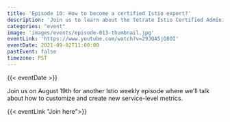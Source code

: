 ```yaml
---
title: 'Episode 10: How to become a certified Istio expert?'
description: 'Join us to learn about the Tetrate Istio Certified Administrator exam. Vijay Nadkarni will share his tips and tricks on how he prepared and passed the TCIA exam.'
categories: "event"
image: 'images/events/episode-013-thumbnail.jpg'
eventLink: 'https://www.youtube.com/watch?v=29JQA5jQ8OI'
eventDate: 2021-09-02T11:00:00
pastEvent: false
timezone: PST
---
```


{{< eventDate >}}

Join us on August 19th for another Istio weekly episode where we'll talk about how to customize and create new service-level metrics.

{{< eventLink "Join here">}}
